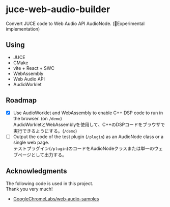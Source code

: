 # juce-web-audio-builder
Convert JUCE code to Web Audio API AudioNode. (🧪Experimental implementation)

## Using
- JUCE
- CMake
- vite + React + SWC
- WebAssembly
- Web Audio API
- AudioWorklet

## Roadmap

- [x] Use AudioWorklet and WebAssembly to enable C++ DSP code to run in the browser. (on `/demo`)  
AudioWorkletとWebAssemblyを使用して、C++のDSPコードをブラウザで実行できるようにする。(`/demo`)
- [ ] Output the code of the test plugin (`/plugin`) as an AudioNode class or a single web page.  
  テストプラグイン(`/plugin`)のコードをAudioNodeクラスまたは単一のウェブページとして出力する。

## Acknowledgments
The following code is used in this project.  
Thank you very much!  

- [GoogleChromeLabs/web-audio-samples](https://github.com/GoogleChromeLabs/web-audio-samples)

